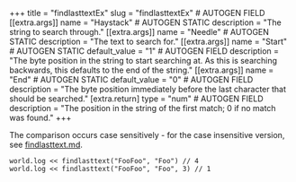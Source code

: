 +++
title = "findlasttextEx"
slug = "findlasttextEx" # AUTOGEN FIELD
[[extra.args]]
name = "Haystack" # AUTOGEN STATIC
description = "The string to search through."
[[extra.args]]
name = "Needle" # AUTOGEN STATIC
description = "The text to search for."
[[extra.args]]
name = "Start" # AUTOGEN STATIC
default_value = "1" # AUTOGEN FIELD
description = "The byte position in the string to start searching at. As this is searching backwards, this defaults to the end of the string."
[[extra.args]]
name = "End" # AUTOGEN STATIC
default_value = "0" # AUTOGEN FIELD
description = "The byte position immediately before the last character that should be searched."
[extra.return]
type = "num" # AUTOGEN FIELD
description = "The position in the string of the first match; 0 if no match was found."
+++

The comparison occurs case sensitively - for the case insensitive version, see [findlasttext.md](@/language/proc/findlasttext.md).

```dm
world.log << findlasttext("FooFoo", "Foo") // 4
world.log << findlasttext("FooFoo", "Foo", 3) // 1
```
